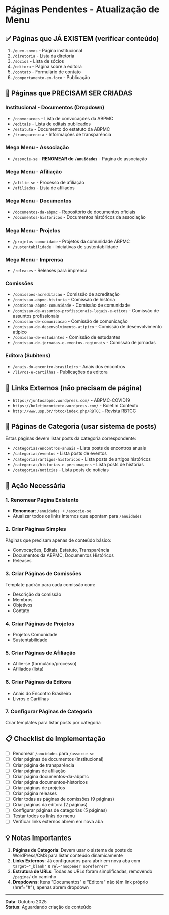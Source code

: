 # Páginas Pendentes - Atualização de Menu

## ✅ Páginas que JÁ EXISTEM (verificar conteúdo)

1. `/quem-somos` - Página institucional
2. `/diretoria` - Lista da diretoria
3. `/socios` - Lista de sócios
4. `/editora` - Página sobre a editora
5. `/contato` - Formulário de contato
6. `/comportamento-em-foco` - Publicação

## 📝 Páginas que PRECISAM SER CRIADAS

### Institucional - Documentos (Dropdown)
- `/convocacoes` - Lista de convocações da ABPMC
- `/editais` - Lista de editais publicados
- `/estatuto` - Documento do estatuto da ABPMC
- `/transparencia` - Informações de transparência

### Mega Menu - Associação
- `/associe-se` - **RENOMEAR de `/anuidades`** - Página de associação

### Mega Menu - Afiliação
- `/afilie-se` - Processo de afiliação
- `/afiliados` - Lista de afiliados

### Mega Menu - Documentos
- `/documentos-da-abpmc` - Repositório de documentos oficiais
- `/documentos-historicos` - Documentos históricos da associação

### Mega Menu - Projetos
- `/projetos-comunidade` - Projetos da comunidade ABPMC
- `/sustentabilidade` - Iniciativas de sustentabilidade

### Mega Menu - Imprensa
- `/releases` - Releases para imprensa

### Comissões
- `/comissoes-acreditacao` - Comissão de acreditação
- `/comissao-abpmc-historia` - Comissão de história
- `/comissao-abpmc-comunidade` - Comissão de comunidade
- `/comissao-de-assuntos-profissionais-legais-e-eticos` - Comissão de assuntos profissionais
- `/comissao-de-comunicacao` - Comissão de comunicação
- `/comissao-de-desenvolvimento-atipico` - Comissão de desenvolvimento atípico
- `/comissao-de-estudantes` - Comissão de estudantes
- `/comissao-de-jornadas-e-eventos-regionais` - Comissão de jornadas

### Editora (Subitens)
- `/anais-do-encontro-brasileiro` - Anais dos encontros
- `/livros-e-cartilhas` - Publicações da editora

## 🔗 Links Externos (não precisam de página)

- `https://juntosabpmc.wordpress.com/` - ABPMC-COVID19
- `https://boletimcontexto.wordpress.com/` - Boletim Contexto
- `http://www.usp.br/rbtcc/index.php/RBTCC` - Revista RBTCC

## 📂 Páginas de Categoria (usar sistema de posts)

Estas páginas devem listar posts da categoria correspondente:

- `/categorias/encontros-anuais` - Lista posts de encontros anuais
- `/categorias/eventos` - Lista posts de eventos
- `/categorias/artigos-historicos` - Lista posts de artigos históricos
- `/categorias/historias-e-personagens` - Lista posts de histórias
- `/categorias/noticias` - Lista posts de notícias

## 🎯 Ação Necessária

### 1. Renomear Página Existente
- **Renomear**: `/anuidades` → `/associe-se`
- Atualizar todos os links internos que apontam para `/anuidades`

### 2. Criar Páginas Simples
Páginas que precisam apenas de conteúdo básico:
- Convocações, Editais, Estatuto, Transparência
- Documentos da ABPMC, Documentos Históricos
- Releases

### 3. Criar Páginas de Comissões
Template padrão para cada comissão com:
- Descrição da comissão
- Membros
- Objetivos
- Contato

### 4. Criar Páginas de Projetos
- Projetos Comunidade
- Sustentabilidade

### 5. Criar Páginas de Afiliação
- Afilie-se (formulário/processo)
- Afiliados (lista)

### 6. Criar Páginas da Editora
- Anais do Encontro Brasileiro
- Livros e Cartilhas

### 7. Configurar Páginas de Categoria
Criar templates para listar posts por categoria

## 📋 Checklist de Implementação

- [ ] Renomear `/anuidades` para `/associe-se`
- [ ] Criar páginas de documentos (Institucional)
- [ ] Criar página de transparência
- [ ] Criar páginas de afiliação
- [ ] Criar página documentos-da-abpmc
- [ ] Criar página documentos-historicos
- [ ] Criar páginas de projetos
- [ ] Criar página releases
- [ ] Criar todas as páginas de comissões (9 páginas)
- [ ] Criar páginas da editora (2 páginas)
- [ ] Configurar páginas de categorias (5 páginas)
- [ ] Testar todos os links do menu
- [ ] Verificar links externos abrem em nova aba

## 💡 Notas Importantes

1. **Páginas de Categoria**: Devem usar o sistema de posts do WordPress/CMS para listar conteúdo dinamicamente
2. **Links Externos**: Já configurados para abrir em nova aba com `target="_blank"` e `rel="noopener noreferrer"`
3. **Estrutura de URLs**: Todas as URLs foram simplificadas, removendo `/pagina/` do caminho
4. **Dropdowns**: Itens "Documentos" e "Editora" não têm link próprio (href="#"), apenas abrem dropdown

---

**Data**: Outubro 2025  
**Status**: Aguardando criação de conteúdo
